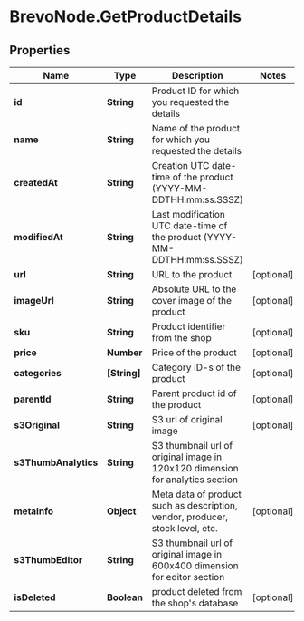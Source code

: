 # BrevoNode.GetProductDetails

## Properties
Name | Type | Description | Notes
------------ | ------------- | ------------- | -------------
**id** | **String** | Product ID for which you requested the details | 
**name** | **String** | Name of the product for which you requested the details | 
**createdAt** | **String** | Creation UTC date-time of the product (YYYY-MM-DDTHH:mm:ss.SSSZ) | 
**modifiedAt** | **String** | Last modification UTC date-time of the product (YYYY-MM-DDTHH:mm:ss.SSSZ) | 
**url** | **String** | URL to the product | [optional] 
**imageUrl** | **String** | Absolute URL to the cover image of the product | [optional] 
**sku** | **String** | Product identifier from the shop | [optional] 
**price** | **Number** | Price of the product | [optional] 
**categories** | **[String]** | Category ID-s of the product | [optional] 
**parentId** | **String** | Parent product id of the product | [optional] 
**s3Original** | **String** | S3 url of original image | [optional] 
**s3ThumbAnalytics** | **String** | S3 thumbnail url of original image in 120x120 dimension for analytics section | 
**metaInfo** | **Object** | Meta data of product such as description, vendor, producer, stock level, etc. | [optional] 
**s3ThumbEditor** | **String** | S3 thumbnail url of original image in 600x400 dimension for editor section | 
**isDeleted** | **Boolean** | product deleted from the shop's database | [optional] 


